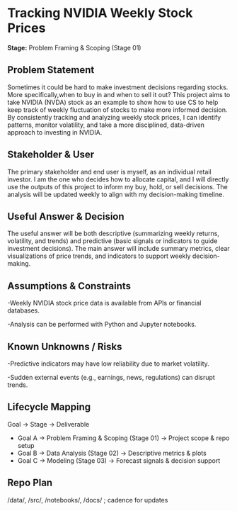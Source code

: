 # Tracking NVIDIA Weekly Stock Prices
**Stage:** Problem Framing & Scoping (Stage 01)
## Problem Statement
Sometimes it could be hard to make investment decisions regarding stocks. More specifically,when to buy in and when to sell it out? This project aims to take NVIDIA (NVDA) stock as an example to show how to use CS to help keep track of weekly fluctuation of stocks to make more informed decision. By consistently tracking and analyzing weekly stock prices, I can identify patterns, monitor volatility, and take a more disciplined, data-driven approach to investing in NVIDIA.
## Stakeholder & User
The primary stakeholder and end user is myself, as an individual retail investor. I am the one who decides how to allocate capital, and I will directly use the outputs of this project to inform my buy, hold, or sell decisions. The analysis will be updated weekly to align with my decision-making timeline.

## Useful Answer & Decision
The useful answer will be both descriptive (summarizing weekly returns, volatility, and trends) and predictive (basic signals or indicators to guide investment decisions). The main answer will include summary metrics, clear visualizations of price trends, and indicators to support weekly decision-making.

## Assumptions & Constraints
-Weekly NVIDIA stock price data is available from APIs or financial databases.

-Analysis can be performed with Python and Jupyter notebooks.

## Known Unknowns / Risks
-Predictive indicators may have low reliability due to market volatility.

-Sudden external events (e.g., earnings, news, regulations) can disrupt trends.

## Lifecycle Mapping
Goal → Stage → Deliverable
- Goal A → Problem Framing & Scoping (Stage 01) → Project scope & repo setup
- Goal B → Data Analysis (Stage 02) → Descriptive metrics & plots
- Goal C → Modeling (Stage 03) → Forecast signals & decision support

## Repo Plan
/data/, /src/, /notebooks/, /docs/ ; cadence for updates
